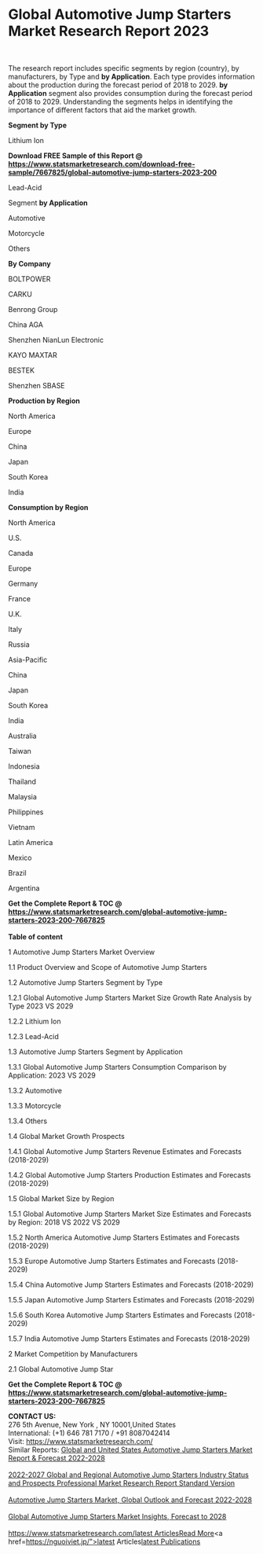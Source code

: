 <h1>Global Automotive Jump Starters Market Research Report 2023</h1><br/><p>The research report includes specific segments by region (country), by manufacturers, by Type and <strong>by Application</strong>. Each type provides information about the production during the forecast period of 2018 to 2029. <strong>by Application</strong> segment also provides consumption during the forecast period of 2018 to 2029. Understanding the segments helps in identifying the importance of different factors that aid the market growth.</p><p><strong>Segment by Type</strong></p><p>Lithium Ion</p><p><strong>Download FREE Sample of this Report @ <a href="https://www.statsmarketresearch.com/download-free-sample/7667825/global-automotive-jump-starters-2023-200">https://www.statsmarketresearch.com/download-free-sample/7667825/global-automotive-jump-starters-2023-200</a></strong></p><p>Lead-Acid</p><p>Segment <strong>by Application</strong></p><p>Automotive</p><p>Motorcycle</p><p>Others</p><p><strong>By Company</strong></p><p>BOLTPOWER</p><p>CARKU</p><p>Benrong Group</p><p>China AGA</p><p>Shenzhen NianLun Electronic</p><p>KAYO MAXTAR</p><p>BESTEK</p><p>Shenzhen SBASE</p><p><strong>Production by Region</strong></p><p>North America</p><p>Europe</p><p>China</p><p>Japan</p><p>South Korea</p><p>India</p><p><strong>Consumption by Region</strong></p><p>North America</p><p>U.S.</p><p>Canada</p><p>Europe</p><p>Germany</p><p>France</p><p>U.K.</p><p>Italy</p><p>Russia</p><p>Asia-Pacific</p><p>China</p><p>Japan</p><p>South Korea</p><p>India</p><p>Australia</p><p>Taiwan</p><p>Indonesia</p><p>Thailand</p><p>Malaysia</p><p>Philippines</p><p>Vietnam</p><p>Latin America</p><p>Mexico</p><p>Brazil</p><p>Argentina</p><div><b>Get the Complete Report & TOC @ <a href="https://www.statsmarketresearch.com/global-automotive-jump-starters-2023-200-7667825">https://www.statsmarketresearch.com/global-automotive-jump-starters-2023-200-7667825</a></b></div><br><b>Table of content</b><p>1 Automotive Jump Starters Market Overview<br />
 
  1.1 Product Overview and Scope of Automotive Jump Starters<br />
 
  1.2 Automotive Jump Starters Segment by Type<br />
 
  1.2.1 Global Automotive Jump Starters Market Size Growth Rate Analysis by Type 2023 VS 2029<br />
 
  1.2.2 Lithium Ion<br />
 
  1.2.3 Lead-Acid<br />
 
  1.3 Automotive Jump Starters Segment by Application<br />
 
  1.3.1 Global Automotive Jump Starters Consumption Comparison by Application: 2023 VS 2029<br />
 
  1.3.2 Automotive<br />
 
  1.3.3 Motorcycle<br />
 
  1.3.4 Others<br />
 
  1.4 Global Market Growth Prospects<br />
 
  1.4.1 Global Automotive Jump Starters Revenue Estimates and Forecasts (2018-2029)<br />
 
  1.4.2 Global Automotive Jump Starters Production Estimates and Forecasts (2018-2029)<br />
 
  1.5 Global Market Size by Region<br />
 
  1.5.1 Global Automotive Jump Starters Market Size Estimates and Forecasts by Region: 2018 VS 2022 VS 2029<br />
 
  1.5.2 North America Automotive Jump Starters Estimates and Forecasts (2018-2029)<br />
 
  1.5.3 Europe Automotive Jump Starters Estimates and Forecasts (2018-2029)<br />
 
  1.5.4 China Automotive Jump Starters Estimates and Forecasts (2018-2029)<br />
 
  1.5.5 Japan Automotive Jump Starters Estimates and Forecasts (2018-2029)<br />
 
  1.5.6 South Korea Automotive Jump Starters Estimates and Forecasts (2018-2029)<br />
 
  1.5.7 India Automotive Jump Starters Estimates and Forecasts (2018-2029)<br />
 
 2 Market Competition by Manufacturers<br />
 
  2.1 Global Automotive Jump Star<br><div><b>Get the Complete Report & TOC @ <a href="https://www.statsmarketresearch.com/global-automotive-jump-starters-2023-200-7667825">https://www.statsmarketresearch.com/global-automotive-jump-starters-2023-200-7667825</a></b></div></p> <b>CONTACT US:</b><br>276 5th Avenue, New York , NY 10001,United States<br>International: (+1) 646 781 7170 / +91 8087042414<br>Visit: <a href="https://www.statsmarketresearch.com/">https://www.statsmarketresearch.com/</a><br>Similar Reports: <a href="https://www.statsmarketresearch.com/global-automotive-jump-starters-2023-200-7667825">Global and United States Automotive Jump Starters Market Report & Forecast 2022-2028</a><br/><br/><a href="https://www.statsmarketresearch.com/global-automotive-jump-starters-2023-200-7667825">2022-2027 Global and Regional Automotive Jump Starters Industry Status and Prospects Professional Market Research Report Standard Version</a><br/><br/><a href="https://www.statsmarketresearch.com/global-automotive-jump-starters-2023-200-7667825">Automotive Jump Starters Market, Global Outlook and Forecast 2022-2028</a><br/><br/><a href="https://www.statsmarketresearch.com/global-automotive-jump-starters-2023-200-7667825">Global Automotive Jump Starters Market Insights, Forecast to 2028</a><br/><br/><a href="https://gyeongbokgung.com">https://www.statsmarketresearch.com/</a><a href="https://hallyeomaritime.com">latest Articles</a><a href="https://jingwansa.com">Read More</a><a href=https://nguoiviet.jp/">latest Articles</a><a href="https://www.intelmarketresearch.com/">latest Publications</a>